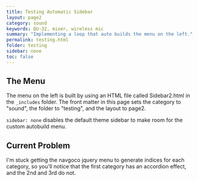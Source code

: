 ```yaml
---
title: Testing Automatic Sidebar
layout: page2
category: sound
keywords: QU-32, mixer, wireless mic
summary: "Implementing a loop that auto builds the menu on the left."
permalink: testing.html
folder: testing
sidebar: none
toc: false
---
```


## The Menu

The menu on the left is built by using an HTML file called Sidebar2.html in the `_includes` folder.  The front matter in this page sets the category to "sound", the folder to "testing", and the layout to page2.

`sidebar: none` disables the default theme sidebar to make room for the custom autobuild menu.

## Current Problem

I'm stuck getting the navgoco jquery menu to generate indices for each category, so you'll notice that the first category has an accordion effect, and the 2nd and 3rd do not.
